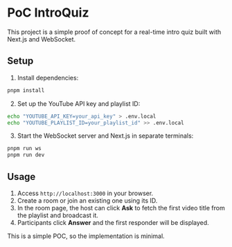 # PoC IntroQuiz

This project is a simple proof of concept for a real-time intro quiz built with Next.js and WebSocket.

## Setup

1. Install dependencies:

```bash
pnpm install
```

2. Set up the YouTube API key and playlist ID:

```bash
echo "YOUTUBE_API_KEY=your_api_key" > .env.local
echo "YOUTUBE_PLAYLIST_ID=your_playlist_id" >> .env.local
```

3. Start the WebSocket server and Next.js in separate terminals:

```bash
pnpm run ws
pnpm run dev
```

## Usage

1. Access `http://localhost:3000` in your browser.
2. Create a room or join an existing one using its ID.
3. In the room page, the host can click **Ask** to fetch the first video title from the playlist and broadcast it.
4. Participants click **Answer** and the first responder will be displayed.

This is a simple POC, so the implementation is minimal.

